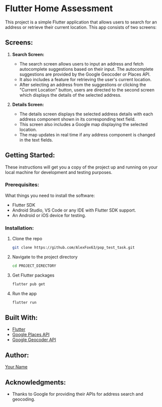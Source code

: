 # Flutter Home Assessment

This project is a simple Flutter application that allows users to search for an address or retrieve their current location. This app consists of two screens:

## Screens:

1. **Search Screen:**
    - The search screen allows users to input an address and fetch autocomplete suggestions based on their input. The autocomplete suggestions are provided by the Google Geocoder or Places API.
    - It also includes a feature for retrieving the user's current location.
    - After selecting an address from the suggestions or clicking the "Current Location" button, users are directed to the second screen which displays the details of the selected address.

2. **Details Screen:**
    - The details screen displays the selected address details with each address component shown in its corresponding text field.
    - This screen also includes a Google map displaying the selected location.
    - The map updates in real time if any address component is changed in the text fields.

## Getting Started:

These instructions will get you a copy of the project up and running on your local machine for development and testing purposes.

### Prerequisites:

What things you need to install the software:

- Flutter SDK
- Android Studio, VS Code or any IDE with Flutter SDK support.
- An Android or iOS device for testing.

### Installation:

1. Clone the repo
    ```sh
    git clone https://github.com/AlexFox63/pop_test_task.git
    ```
2. Navigate to the project directory
    ```sh
    cd PROJECT_DIRECTORY
    ```
3. Get Flutter packages
    ```sh
    flutter pub get
    ```
4. Run the app
    ```sh
    flutter run
    ```

## Built With:

- [Flutter](https://flutter.dev/)
- [Google Places API](https://developers.google.com/maps/documentation/places/web-service/overview)
- [Google Geocoder API](https://developers.google.com/maps/documentation/geocoding/start)

## Author:

[Your Name](https://github.com/AlexFox63)

## Acknowledgments:

- Thanks to Google for providing their APIs for address search and geocoding.
